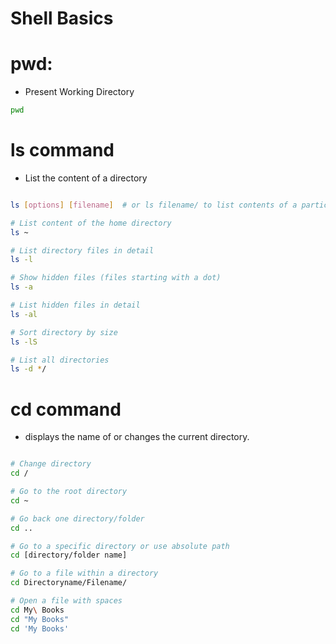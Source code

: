 

# Shell Basics

# pwd: 
- Present Working Directory

```bash
pwd
```

# ls command
 - List the content of a directory
```bash

ls [options] [filename]  # or ls filename/ to list contents of a particular directory

# List content of the home directory
ls ~

# List directory files in detail
ls -l

# Show hidden files (files starting with a dot)
ls -a

# List hidden files in detail
ls -al

# Sort directory by size
ls -lS

# List all directories
ls -d */

```

# cd command
- displays the name of or changes the current directory.

```bash

# Change directory
cd /

# Go to the root directory
cd ~

# Go back one directory/folder
cd ..

# Go to a specific directory or use absolute path
cd [directory/folder name]

# Go to a file within a directory
cd Directoryname/Filename/

# Open a file with spaces
cd My\ Books
cd "My Books"
cd 'My Books'

```

